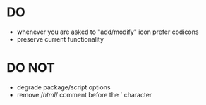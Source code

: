 # DO
- whenever you are asked to "add/modify" icon prefer codicons
- preserve current functionality

# DO NOT
- degrade package/script options
- remove /*html*/ comment before the ` character
